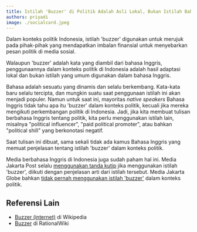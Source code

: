 ```yaml
---
title: Istilah 'Buzzer' di Politik Adalah Asli Lokal, Bukan Istilah Bahasa Inggris
authors: priyadi
image: ./socialcard.jpeg
---
```


Dalam konteks politik Indonesia, istilah 'buzzer' digunakan untuk merujuk pada
pihak-pihak yang mendapatkan imbalan finansial untuk menyebarkan pesan
politik di media sosial.

Walaupun 'buzzer' adalah kata yang diambil dari bahasa Inggris, penggunaannya
dalam konteks politik di Indonesia adalah hasil adaptasi lokal dan bukan istilah
yang umum digunakan dalam bahasa Inggris.

<!-- truncate -->

Bahasa adalah sesuatu yang dinamis dan selalu berkembang. Kata-kata baru selalu
tercipta, dan mungkin suatu saat penggunaan istilah ini akan menjadi populer.
Namun untuk saat ini, mayoritas *native speakers* Bahasa Inggris tidak tahu apa
itu 'buzzer' dalam konteks politik, kecuali jika mereka mengikuti perkembangan
politik di Indonesia. Jadi, jika kita membuat tulisan berbahasa Inggris tentang
politik, kita perlu menggunakan istilah lain, misalnya "political influencer",
"paid political promoter", atau bahkan "political shill" yang berkonotasi
negatif.

Saat tulisan ini dibuat, sama sekali tidak ada kamus Bahasa Inggris yang memuat
penjelasan tentang istilah 'buzzer' dalam konteks politik.

Media berbahasa Inggris di Indonesia juga sudah paham hal ini. Media Jakarta
Post selalu [menggunakan tanda
kutip](https://www.google.com/search?q=site%3Awww.thejakartapost.com+%22buzzer%22)
jika menggunakan istilah 'buzzer', diikuti dengan penjelasan arti dari istilah
tersebut. Media Jakarta Globe bahkan [tidak pernah menggunakan istilah
'buzzer'](https://www.google.com/search?q=site%253Ajakartaglobe.id+%22buzzer%22)
dalam konteks politik.

## Referensi Lain

* [Buzzer (internet)](https://en.wikipedia.org/wiki/Buzzer_(internet)) di Wikipedia
* [Buzzer](https://rationalwiki.org/wiki/Buzzer) di RationalWiki